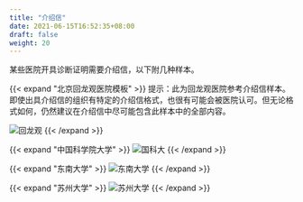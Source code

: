 ```yaml
---
title: "介绍信"
date: 2021-06-15T16:52:35+08:00
draft: false
weight: 20
---
```


某些医院开具诊断证明需要介绍信，以下附几种样本。

{{< expand "北京回龙观医院模板" >}}
提示：此为回龙观医院参考介绍信样本。即使出具介绍信的组织有特定的介绍信格式，也很有可能会被医院认可。但无论格式如何，仍然建议在介绍信中尽可能包含此样本中的全部内容。

![回龙观](/images/introletter/BHLGH.jpg)
{{< /expand >}}

{{< expand "中国科学院大学" >}}
![国科大](/images/introletter/UCAS.jpg)
{{< /expand >}}

{{< expand "东南大学" >}}
![东南大学](/images/introletter/SEU.jpg)
{{< /expand >}}

{{< expand "苏州大学" >}}
![苏州大学](/images/introletter/SUDA.jpg)
{{< /expand >}}
